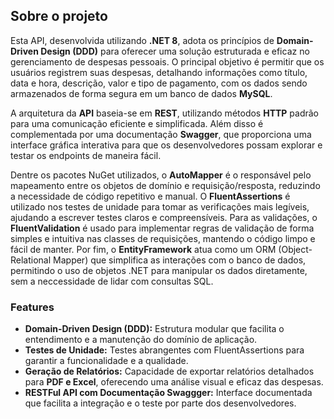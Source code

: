 ## Sobre o projeto

Esta API, desenvolvida utilizando **.NET 8**, adota os princípios de **Domain-Driven Design (DDD)** para oferecer uma solução estruturada e eficaz no gerenciamento de despesas pessoais. O principal objetivo é permitir que os usuários registrem suas despesas, detalhando informações como título, data e hora, descrição, valor e tipo de pagamento, com os dados sendo armazenados de forma segura em um banco de dados **MySQL**.

A arquitetura da **API** baseia-se em **REST**, utilizando métodos **HTTP** padrão para uma comunicação eficiente e simplificada. Além disso é complementada por uma documentação **Swagger**, que proporciona uma interface gráfica interativa para que os desenvolvedores possam explorar e testar os endpoints de maneira fácil.

Dentre os pacotes NuGet utilizados, o **AutoMapper** é o responsável pelo mapeamento entre os objetos de domínio e requisição/resposta, reduzindo a necessidade de código repetitivo e manual. O **FluentAssertions** é utilizado nos testes de unidade para tomar as verificações mais legíveis, ajudando a escrever testes claros e compreensíveis. Para as validações, o **FluentValidation** é usado para implementar regras de validação de forma simples e intuitiva nas classes de requisições, mantendo o código limpo e fácil de manter. Por fim, o **EntityFramework** atua como um ORM (Object-Relational Mapper) que simplifica as interações com o banco de dados, permitindo o uso de objetos .NET para manipular os dados diretamente, sem a neccessidade de lidar com consultas SQL.

### Features

- **Domain-Driven Design (DDD):** Estrutura modular que facilita o entendimento e a manutenção do domínio de aplicação.
- **Testes de Unidade:** Testes abrangentes com FluentAssertions para garantir a funcionalidade e a qualidade.
- **Geração de Relatórios:** Capacidade de exportar relatórios detalhados para **PDF e Excel**, oferecendo uma análise visual e eficaz das despesas.
- **RESTFul API com Documentação Swaggger:** Interface documentada que facilita a integração e o teste por parte dos desenvolvedores.